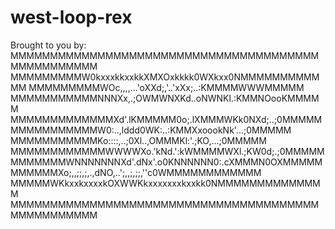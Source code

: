 # west-loop-rex

Brought to you by:
MMMMMMMMMMMMMMMMMMMMMMMMMMMMMMMMMMMMMMMMMMMMMMMMMM
MMMMMMMMMW0kxxxkkxxkkXMXOxkkkk0WXkxx0NMMMMMMMMMMMM
MMMMMMMMMWOc,,,,...'oXXd;,'..'xXx;..:KMMMMWWWMMMMM
MMMMMMMMMMMNNNXx,.;OWMWNXKd..oNWNKl.:KMMNOooKMMMMM
MMMMMMMMMMMMMXd'.lKMMMMM0o;.lXMMMWKk0NXd;..;0MMMMM
MMMMMMMMMMMW0:..,lddd0WK:..:KMMXxoookNk'...;0MMMMM
MMMMMMMMMMMKo::::,..;0Xl..,OMMMKl:'.;KO,...;0MMMMM
MMMMMMMMMMMMWWWWXo.'kNd.':kWMMMMWXl.;KW0d;.;0MMMMM
MMMMMMMWNNNNNNNXd'.dNx'.o0KNNNNNN0:.cXMMMN0OXMMMMM
MMMMMMXo;,,;;,;,.,dNO,..';,,;,;;,''c0WMMMMMMMMMMMM
MMMMMWKkxxkxxxxkOXWWKkxxxxxxxkxxkk0NMMMMMMMMMMMMMM
MMMMMMMMMMMMMMMMMMMMMMMMMMMMMMMMMMMMMMMMMMMMMMMMMM

